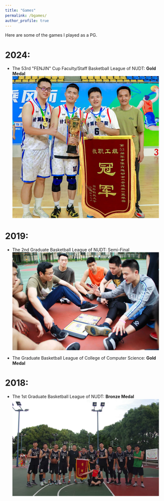 ```yaml
---
title: "Games"
permalink: /bgames/
author_profile: true
---
```


Here are some of the games I played as a PG.


2024:
======
* The 53rd "FENJIN" Cup Faculty/Staff Basketball League of NUDT: **Gold Medal**
![2024_game](/images/misc/2024_game.jpg)

2019:
======
* The 2nd Graduate Basketball League of NUDT: Semi-Final
![2019_game](/images/misc/2019_game.jpg)

* The Graduate Basketball League of College of Computer Science: **Gold Medal**

2018:
======
* The 1st Graduate Basketball League of NUDT: **Bronze Medal**
![2018_game](/images/misc/2018_game.jpg)
